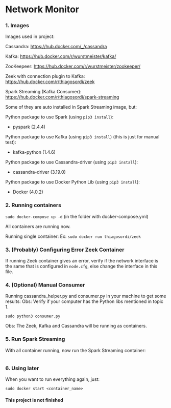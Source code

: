# Network Monitor

<h3>1. Images </h3>
Images used in project:

Cassandra:
https://hub.docker.com/_/cassandra

Kafka:
https://hub.docker.com/r/wurstmeister/kafka/

ZooKeepeer:
https://hub.docker.com/r/wurstmeister/zookeeper/

Zeek with connection plugin to Kafka:
https://hub.docker.com/r/thiagosordi/zeek

Spark Streaming (Kafka Consumer):
https://hub.docker.com/r/thiagosordi/spark-streaming

Some of they are auto installed in Spark Streaming image, but:

Python package to use Spark (using ```pip3 install```):
- pyspark (2.4.4)

Python package to use Kafka (using ```pip3 install```) (this is just for manual test):
- kafka-python (1.4.6)

Python package to use Cassandra-driver (using ```pip3 install```):
- cassandra-driver (3.19.0)

Python package to use Docker Python Lib (using ```pip3 install```):
- Docker (4.0.2)

<h3>2. Running containers </h3>

```sudo docker-compose up -d``` (in the folder with docker-compose.yml)

All containers are running now.

Running single container:
Ex:
```sudo docker run thiagosordi/zeek```

<h3>3. (Probably) Configuring Error Zeek Container </h3>

If running Zeek container gives an error, verify if the network interface is the same that is configured in ```node.cfg```, else change the interface in this file.

<h3>4. (Optional) Manual Consumer</h3>
Running cassandra_helper.py and consumer.py in your machine to get some results:
Obs: Verify if your computer has the Python libs mentioned in topic 1.

```sudo python3 consumer.py```

Obs: The Zeek, Kafka and Cassandra will be running as containers.

<h3>5. Run Spark Streaming </h3>
With all container running, now run the Spark Streaming container:

```sudo docker exec -ti spark-streaming /usr/local/spark/bin/spark-submit --packages org.apache.spark:spark-streaming-kafka-0-8_2.11:2.4.0 /spark/spark.py
```

<h3>6. Using later </h3>
When you want to run everything again, just:

```sudo docker start <container_name>```

<h4>This project is not finished</h4>

